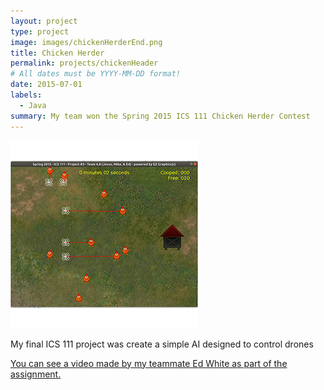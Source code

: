 ```yaml
---
layout: project
type: project
image: images/chickenHerderEnd.png
title: Chicken Herder
permalink: projects/chickenHeader
# All dates must be YYYY-MM-DD format!
date: 2015-07-01
labels:
  - Java
summary: My team won the Spring 2015 ICS 111 Chicken Herder Contest
---
```


<img class="ui medium right floated rounded image" src="../images/chickenHerderBegin.png">

My final ICS 111 project was create a simple AI designed to control drones 


[You can see a video made by my teammate Ed White as part of the assignment.](https://youtu.be/bpXoYn5SS7I)
